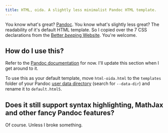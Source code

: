```yaml
---
title: HTML, oida. A slightly less minimalist Pandoc HTML template.
---
```


You know what's great? [Pandoc](https://pandoc.org). You know what's slightly less great? The readability of it's default HTML template. So I copied over the 7 CSS declarations from the [Better *beep*ing Website](http://bettermotherfuckingwebsite.com/). You're welcome.

## How do I use this?

Refer to the [Pandoc documentation](http://pandoc.org/MANUAL.html#templates) for now. I'll update this section when I get around to it.

To use this as your default template, move `html-oida.html` to the `templates` folder of your Pandoc [user data directory](http://pandoc.org/MANUAL.html#general-options) (search for `--data-dir`) and rename it to `default.html5`.

## Does it still support syntax highlighting, MathJax and other fancy Pandoc features?

Of course. Unless I broke something.

